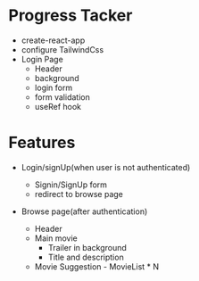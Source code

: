 # Progress Tacker
- create-react-app
- configure TailwindCss
- Login Page
  - Header
  - background
  - login form
  - form validation
  - useRef hook

# Features
- Login/signUp(when user is not authenticated)
  - Signin/SignUp form
  - redirect to browse page

- Browse page(after authentication)
  - Header
  - Main movie
    - Trailer in background
    - Title and description
  - Movie Suggestion
             - MovieList * N
